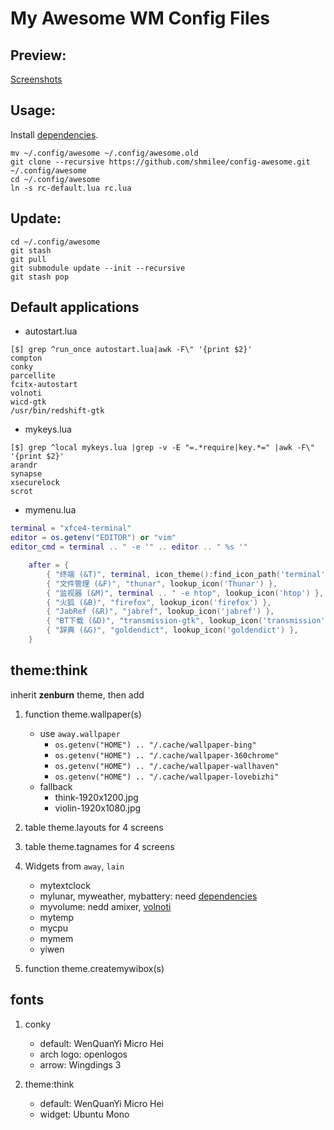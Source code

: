 My Awesome WM Config Files
==========================

Preview:
--------

[Screenshots](https://github.com/shmilee/config-awesome/issues/1)

Usage:
------

Install [dependencies](https://github.com/shmilee/awesome-away#dependencies).

```
mv ~/.config/awesome ~/.config/awesome.old
git clone --recursive https://github.com/shmilee/config-awesome.git ~/.config/awesome
cd ~/.config/awesome
ln -s rc-default.lua rc.lua
```

Update:
-------

```
cd ~/.config/awesome
git stash
git pull
git submodule update --init --recursive
git stash pop
```

Default applications
--------------------

* autostart.lua

```
[$] grep ^run_once autostart.lua|awk -F\" '{print $2}'
compton
conky
parcellite
fcitx-autostart
volnoti
wicd-gtk
/usr/bin/redshift-gtk
```

* mykeys.lua

```
[$] grep ^local mykeys.lua |grep -v -E "=.*require|key.*=" |awk -F\" '{print $2}'
arandr
synapse
xsecurelock
scrot
```

* mymenu.lua

```lua
terminal = "xfce4-terminal"
editor = os.getenv("EDITOR") or "vim"
editor_cmd = terminal .. " -e '" .. editor .. " %s '"
```

```lua
    after = {
        { "终端 (&T)", terminal, icon_theme():find_icon_path('terminal') },
        { "文件管理 (&F)", "thunar", lookup_icon('Thunar') },
        { "监视器 (&M)", terminal .. " -e htop", lookup_icon('htop') },
        { "火狐 (&B)", "firefox", lookup_icon('firefox') },
        { "JabRef (&R)", "jabref", lookup_icon('jabref') },
        { "BT下载 (&D)", "transmission-gtk", lookup_icon('transmission') },
        { "辞典 (&G)", "goldendict", lookup_icon('goldendict') },
    }
```

theme:think
-----------

inherit **zenburn** theme, then add

1. function theme.wallpaper(s)
   - use `away.wallpaper`
     + `os.getenv("HOME") .. "/.cache/wallpaper-bing"`
     + `os.getenv("HOME") .. "/.cache/wallpaper-360chrome"`
     + `os.getenv("HOME") .. "/.cache/wallpaper-wallhaven"`
     + `os.getenv("HOME") .. "/.cache/wallpaper-lovebizhi"`
   - fallback
     + think-1920x1200.jpg
     + violin-1920x1080.jpg

2. table theme.layouts for 4 screens
3. table theme.tagnames for 4 screens
4. Widgets from `away`, `lain`
   - mytextclock
   - mylunar, myweather, mybattery: need [dependencies](https://github.com/shmilee/awesome-away#dependencies)
   - myvolume: nedd amixer, [volnoti](https://github.com/hcchu/volnoti)
   - mytemp
   - mycpu
   - mymem
   - yiwen
5. function theme.createmywibox(s)

fonts
-----

1. conky
   - default: WenQuanYi Micro Hei
   - arch logo: openlogos
   - arrow: Wingdings 3

2. theme:think
   - default: WenQuanYi Micro Hei
   - widget: Ubuntu Mono
